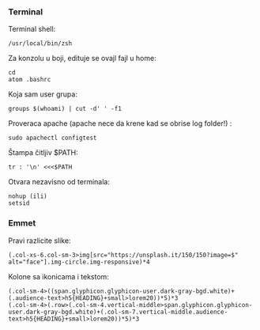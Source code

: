 ### Terminal

Terminal shell:
```
/usr/local/bin/zsh
```

Za konzolu u boji, edituje se ovajl fajl u home:
```
cd
atom .bashrc
```

Koja sam user grupa:
```
groups $(whoami) | cut -d' ' -f1
```

Proveraca apache (apache nece da krene kad se obrise log folder!) :
```
sudo apachectl configtest
```

Štampa čitljiv $PATH:
```
tr : '\n' <<<$PATH
```

Otvara nezavisno od terminala:
```
nohup (ili)
setsid
```

### Emmet

Pravi razlicite slike:
```
(.col-xs-6.col-sm-3>img[src="https://unsplash.it/150/150?image=$" alt="face"].img-circle.img-responsive)*4
```

Kolone sa ikonicama i tekstom:
```
(.col-sm-4>((span.glyphicon.glyphicon-user.dark-gray-bgd.white)+(.audience-text>h5{HEADING}+small>lorem20))*5)*3
(.col-sm-4>(.row>(.col-sm-4.vertical-middle>span.glyphicon.glyphicon-user.dark-gray-bgd.white)+(.col-sm-7.vertical-middle.audience-text>h5{HEADING}+small>lorem20))*5)*3
```
